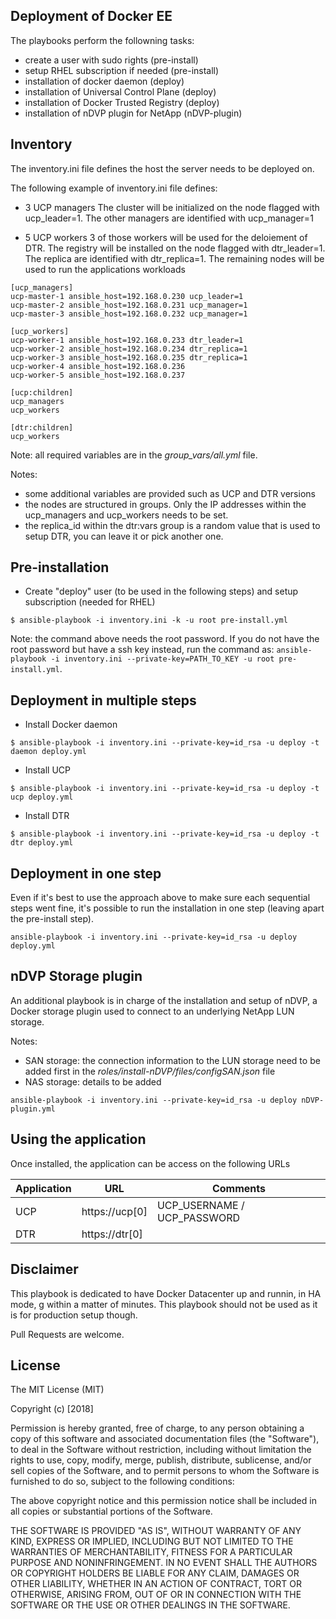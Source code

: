 Deployment of Docker EE
-------------------------------

The playbooks perform the followning tasks:

* create a user with sudo rights (pre-install)
* setup RHEL subscription if needed (pre-install) 
* installation of docker daemon (deploy)
* installation of Universal Control Plane (deploy)
* installation of Docker Trusted Registry (deploy)
* installation of nDVP plugin for NetApp (nDVP-plugin)

Inventory
---------

The inventory.ini file defines the host the server needs to be deployed on.

The following example of inventory.ini file defines:

- 3 UCP managers
  The cluster will be initialized on the node flagged with ucp_leader=1.
  The other managers are identified with ucp_manager=1

- 5 UCP workers
  3 of those workers will be used for the deloiement of DTR.
  The registry will be installed on the node flagged with dtr_leader=1. The replica are identified with dtr_replica=1.
  The remaining nodes will be used to run the applications workloads

```
[ucp_managers]
ucp-master-1 ansible_host=192.168.0.230 ucp_leader=1
ucp-master-2 ansible_host=192.168.0.231 ucp_manager=1
ucp-master-3 ansible_host=192.168.0.232 ucp_manager=1

[ucp_workers]
ucp-worker-1 ansible_host=192.168.0.233 dtr_leader=1
ucp-worker-2 ansible_host=192.168.0.234 dtr_replica=1
ucp-worker-3 ansible_host=192.168.0.235 dtr_replica=1
ucp-worker-4 ansible_host=192.168.0.236
ucp-worker-5 ansible_host=192.168.0.237

[ucp:children]
ucp_managers
ucp_workers

[dtr:children]
ucp_workers
```

Note: all required variables are in the *group_vars/all.yml* file.

Notes:
- some additional variables are provided such as UCP and DTR versions
- the nodes are structured in groups. Only the IP addresses within the ucp_managers and ucp_workers needs to be set.
- the replica_id within the dtr:vars group is a random value that is used to setup DTR, you can leave it or pick another one.


Pre-installation
----------------

* Create "deploy" user (to be used in the following steps) and setup subscription (needed for RHEL)

```
$ ansible-playbook -i inventory.ini -k -u root pre-install.yml
```

Note: the command above needs the root password. If you do not have the root password but have a ssh key instead, run the command as: ```ansible-playbook -i inventory.ini --private-key=PATH_TO_KEY -u root pre-install.yml```.

Deployment in multiple steps
----------------------------

* Install Docker daemon

```
$ ansible-playbook -i inventory.ini --private-key=id_rsa -u deploy -t daemon deploy.yml
```

* Install UCP

```
$ ansible-playbook -i inventory.ini --private-key=id_rsa -u deploy -t ucp deploy.yml
```

* Install DTR

```
$ ansible-playbook -i inventory.ini --private-key=id_rsa -u deploy -t dtr deploy.yml
```

Deployment in one step
----------------------

Even if it's best to use the approach above to make sure each sequential steps went fine, it's possible to run the installation in one step (leaving apart the pre-install step).

```
ansible-playbook -i inventory.ini --private-key=id_rsa -u deploy deploy.yml
```

nDVP Storage plugin
-------------------

An additional playbook is in charge of the installation and setup of nDVP, a Docker storage plugin used to connect to an underlying NetApp LUN storage.

Notes: 
- SAN storage: the connection information to the LUN storage need to be added first in the *roles/install-nDVP/files/configSAN.json* file
- NAS storage: details to be added

```
ansible-playbook -i inventory.ini --private-key=id_rsa -u deploy nDVP-plugin.yml
```

Using the application
---------------------

Once installed, the application can be access on the following URLs

Application | URL | Comments
------------| --- | --------
UCP         | https://ucp[0] | UCP_USERNAME / UCP_PASSWORD
DTR         | https://dtr[0] |

Disclaimer
----------

This playbook is dedicated to have Docker Datacenter up and runnin, in HA mode, g within a matter of minutes.
This playbook should not be used as it is for production setup though.

Pull Requests are welcome.

License
-------

The MIT License (MIT)

Copyright (c) [2018]

Permission is hereby granted, free of charge, to any person obtaining a copy
of this software and associated documentation files (the "Software"), to deal
in the Software without restriction, including without limitation the rights
to use, copy, modify, merge, publish, distribute, sublicense, and/or sell
copies of the Software, and to permit persons to whom the Software is
furnished to do so, subject to the following conditions:

The above copyright notice and this permission notice shall be included in all
copies or substantial portions of the Software.

THE SOFTWARE IS PROVIDED "AS IS", WITHOUT WARRANTY OF ANY KIND, EXPRESS OR
IMPLIED, INCLUDING BUT NOT LIMITED TO THE WARRANTIES OF MERCHANTABILITY,
FITNESS FOR A PARTICULAR PURPOSE AND NONINFRINGEMENT. IN NO EVENT SHALL THE
AUTHORS OR COPYRIGHT HOLDERS BE LIABLE FOR ANY CLAIM, DAMAGES OR OTHER
LIABILITY, WHETHER IN AN ACTION OF CONTRACT, TORT OR OTHERWISE, ARISING FROM,
OUT OF OR IN CONNECTION WITH THE SOFTWARE OR THE USE OR OTHER DEALINGS IN THE
SOFTWARE.
